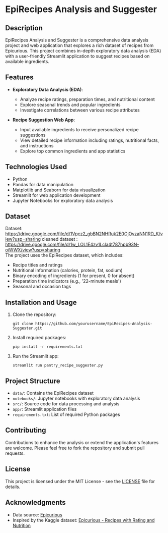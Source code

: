 # EpiRecipes Analysis and Suggester

## Description
EpiRecipes Analysis and Suggester is a comprehensive data analysis project and web application that explores a rich dataset of recipes from Epicurious. This project combines in-depth exploratory data analysis (EDA) with a user-friendly Streamlit application to suggest recipes based on available ingredients.

## Features
- **Exploratory Data Analysis (EDA)**: 
  - Analyze recipe ratings, preparation times, and nutritional content
  - Explore seasonal trends and popular ingredients
  - Investigate correlations between various recipe attributes

- **Recipe Suggestion Web App**:
  - Input available ingredients to receive personalized recipe suggestions
  - View detailed recipe information including ratings, nutritional facts, and instructions
  - Explore top common ingredients and app statistics

## Technologies Used
- Python
- Pandas for data manipulation
- Matplotlib and Seaborn for data visualization
- Streamlit for web application development
- Jupyter Notebooks for exploratory data analysis

## Dataset
Dataset: https://drive.google.com/file/d/1Vpcz2_gbBN2NHRuk2E0OjOvzaNN1RD_K/view?usp=sharing
cleaned dataset : https://drive.google.com/file/d/1w_LOL1E4zv1Lcla4t787hpb93N-oiWWX/view?usp=sharing                                                           
The project uses the EpiRecipes dataset, which includes:
- Recipe titles and ratings
- Nutritional information (calories, protein, fat, sodium)
- Binary encoding of ingredients (1 for present, 0 for absent)
- Preparation time indicators (e.g., '22-minute meals')
- Seasonal and occasion tags

## Installation and Usage
1. Clone the repository:
   ```
   git clone https://github.com/yourusername/EpiRecipes-Analysis-Suggester.git
   ```
2. Install required packages:
   ```
   pip install -r requirements.txt
   ```
3. Run the Streamlit app:
   ```
   streamlit run pantry_recipe_suggester.py
   ```

## Project Structure
- `data/`: Contains the EpiRecipes dataset
- `notebooks/`: Jupyter notebooks with exploratory data analysis
- `src/`: Source code for data processing and analysis
- `app/`: Streamlit application files
- `requirements.txt`: List of required Python packages

## Contributing
Contributions to enhance the analysis or extend the application's features are welcome. Please feel free to fork the repository and submit pull requests.

## License
This project is licensed under the MIT License - see the [LICENSE](LICENSE) file for details.

## Acknowledgments
- Data source: [Epicurious](https://www.epicurious.com/)
- Inspired by the Kaggle dataset: [Epicurious - Recipes with Rating and Nutrition](https://www.kaggle.com/hugodarwood/epirecipes)
